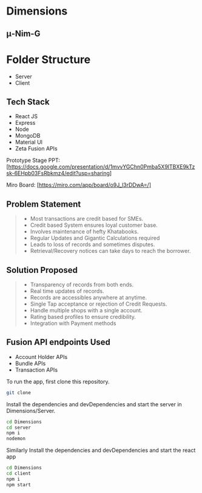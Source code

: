 # Dimensions
## μ-Nim-G

# Folder Structure
- Server 
- Client

## Tech Stack

- React JS
- Express 
- Node
- MongoDB
- Material UI
- Zeta Fusion APIs

Prototype Stage PPT: [https://docs.google.com/presentation/d/1mvvYGChn0Pmba5X9lTBXE9kTzsk-6EHpb03FsRbkmz4/edit?usp=sharing] 

Miro Board: [https://miro.com/app/board/o9J_l3rDDwA=/]

## Problem Statement
> - Most transactions are credit based for SMEs.
> - Credit based System ensures loyal customer base.
> - Involves maintenance of hefty Khatabooks.
> - Regular Updates and Gigantic Calculations required
> - Leads to loss of records and sometimes disputes.
> - Retrieval/Recovery notices can take days to reach the borrower.

## Solution Proposed
> - Transparency of records from both ends.
> - Real time updates of records. 
> - Records  are accessibles anywhere at anytime.
> - Single Tap acceptance or rejection of Credit Requests.
> - Handle multiple shops with a single account.
> - Rating based profiles to ensure credibility.
> - Integration with Payment methods 

## Fusion API endpoints Used
- Account Holder APIs
- Bundle APIs
- Transaction APIs

To run the app, first clone this repository.
```sh
git clone 
```
Install the dependencies and devDependencies and start the server in Dimensions/Server.
```sh
cd Dimensions
cd server
npm i
nodemon
```

Similarly Install the dependencies and devDependencies and start the react app 
```sh
cd Dimensions
cd client
npm i
npm start
```


